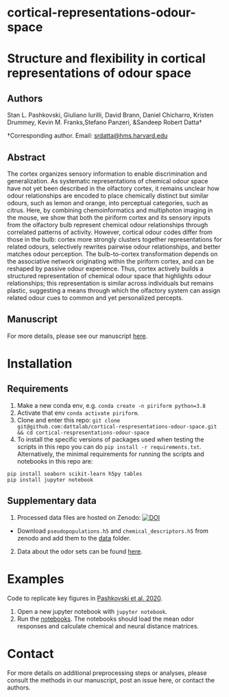 # cortical-representations-odour-space

# Structure and flexibility in cortical representations of odour space 

## Authors
Stan L. Pashkovski, Giuliano Iurilli, David Brann, Daniel Chicharro, Kristen Drummey, Kevin M. Franks,Stefano Panzeri, &Sandeep Robert Datta†

†Corresponding author. Email: srdatta@hms.harvard.edu

## Abstract
The cortex organizes sensory information to enable discrimination and generalization. As systematic representations of chemical odour space have not yet been described in the olfactory cortex, it remains unclear how odour relationships are encoded to place chemically distinct but similar odours, such as lemon and orange, into perceptual categories, such as citrus. Here, by combining chemoinformatics and multiphoton imaging in the mouse, we show that both the piriform cortex and its sensory inputs from the olfactory bulb represent chemical odour relationships through correlated patterns of activity. However, cortical odour codes differ from those in the bulb: cortex more strongly clusters together representations for related odours, selectively rewrites pairwise odour relationships, and better matches odour perception. The bulb-to-cortex transformation depends on the associative network originating within the piriform cortex, and can be reshaped by passive odour experience. Thus, cortex actively builds a structured representation of chemical odour space that highlights odour relationships; this representation is similar across individuals but remains plastic, suggesting a means through which the olfactory system can assign related odour cues to common and yet personalized percepts.

## Manuscript

For more details, please see our manuscript [here](https://doi.org/10.1038/s41586-020-2451-1).

# Installation

## Requirements
1. Make a new conda env, e.g. `conda create -n piriform python=3.8`
2. Activate that env `conda activate piriform`.
3. Clone and enter this repo: `git clone git@github.com:dattalab/cortical-respresentations-odour-space.git && cd cortical-respresentations-odour-space`
4. To install the specific versions of packages used when testing the scripts in this repo you can do `pip install -r requirements.txt`. Alternatively, the minimal requirements for running the scripts and notebooks in this repo are:
```
pip install seaborn scikit-learn h5py tables
pip install jupyter notebook
```

## Supplementary data

1. Processed data files are hosted on Zenodo:
[![DOI](https://zenodo.org/badge/DOI/10.5281/zenodo.7754362.svg)](https://doi.org/10.5281/zenodo.7754362)

* Download `pseudopopulations.h5` and `chemical_descriptors.h5` from zenodo and add them to the [data](./data/) folder.

2. Data about the odor sets can be found [here](./data/odor_sets_with_cids.csv).

# Examples
Code to replicate key figures in [Pashkovski et al. 2020](https://doi.org/10.1038/s41586-020-2451-1). 

1. Open a new jupyter notebook with `jupyter notebook`.
2. Run the [notebooks](./notebooks). The notebooks should load the mean odor responses and calculate chemical and neural distance matrices.

# Contact
For more details on additional preprocessing steps or analyses, please consult the methods in our manuscript, post an issue here, or contact the authors.